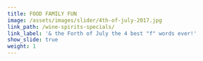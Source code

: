 ```yaml
---
title: FOOD FAMILY FUN
image: /assets/images/slider/4th-of-july-2017.jpg
link_path: /wine-spirits-specials/
link_label: '& the Forth of July the 4 best "f" words ever!'
show_slide: true
weight: 1
---
```



